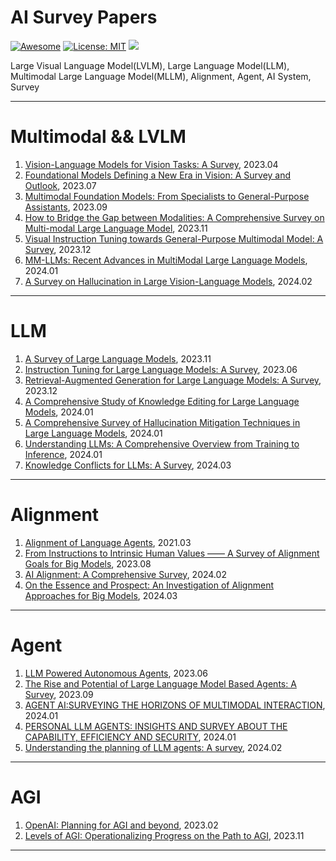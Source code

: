 # AI Survey Papers
[![Awesome](https://awesome.re/badge.svg)](https://github.com/CharlieDDDD/AISurveyPapers) 
[![License: MIT](https://img.shields.io/badge/License-MIT-green.svg)](https://opensource.org/licenses/MIT)
![](https://img.shields.io/github/last-commit/CharlieDDDD/AISurveyPapers?color=green) 

Large Visual Language Model(LVLM), Large Language Model(LLM), Multimodal Large Language Model(MLLM), Alignment, Agent, AI System, Survey

---
# Multimodal && LVLM
1. [Vision-Language Models for Vision Tasks: A Survey](https://arxiv.org/pdf/2304.00685.pdf), 2023.04
2. [Foundational Models Defining a New Era in Vision: A Survey and Outlook](https://arxiv.org/pdf/2307.13721.pdf), 2023.07
3. [Multimodal Foundation Models: From Specialists to General-Purpose Assistants](https://arxiv.org/pdf/2309.10020.pdf), 2023.09
4. [How to Bridge the Gap between Modalities: A Comprehensive Survey on Multi-modal Large Language Model](https://arxiv.org/pdf/2311.07594.pdf), 2023.11
5. [Visual Instruction Tuning towards General-Purpose Multimodal Model: A Survey](https://arxiv.org/pdf/2312.16602.pdf), 2023.12
6. [MM-LLMs: Recent Advances in MultiModal Large Language Models](https://arxiv.org/pdf/2401.13601.pdf), 2024.01
7. [A Survey on Hallucination in Large Vision-Language Models](https://arxiv.org/pdf/2402.00253.pdf), 2024.02

---
# LLM
1. [A Survey of Large Language Models](https://github.com/RUCAIBox/LLMSurvey), 2023.11
2. [Instruction Tuning for Large Language Models: A Survey](https://arxiv.org/pdf/2308.10792.pdf), 2023.06
3. [Retrieval-Augmented Generation for Large Language Models: A Survey](https://arxiv.org/pdf/2312.10997.pdf), 2023.12
4. [A Comprehensive Study of Knowledge Editing for Large Language Models](https://arxiv.org/pdf/2401.01286.pdf), 2024.01
5. [A Comprehensive Survey of Hallucination Mitigation Techniques in Large Language Models](https://arxiv.org/pdf/2401.01313.pdf), 2024.01
6. [Understanding LLMs: A Comprehensive Overview from Training to Inference](https://arxiv.org/pdf/2401.02038.pdf), 2024.01
7. [Knowledge Conflicts for LLMs: A Survey](https://arxiv.org/pdf/2403.08319.pdf), 2024.03

---
# Alignment
1. [Alignment of Language Agents](https://arxiv.org/pdf/2103.14659.pdf), 2021.03
2. [From Instructions to Intrinsic Human Values —— A Survey of Alignment Goals for Big Models](https://arxiv.org/pdf/2308.12014), 2023.08
3. [AI Alignment: A Comprehensive Survey](https://alignmentsurvey.com/), 2024.02
4. [On the Essence and Prospect: An Investigation of Alignment Approaches for Big Models](https://arxiv.org/pdf/2403.04204.pdf), 2024.03

---
# Agent
1. [LLM Powered Autonomous Agents](https://lilianweng.github.io/posts/2023-06-23-agent/), 2023.06
2. [The Rise and Potential of Large Language Model Based Agents: A Survey](https://arxiv.org/pdf/2309.07864.pdf), 2023.09
3. [AGENT AI:SURVEYING THE HORIZONS OF MULTIMODAL INTERACTION](https://arxiv.org/pdf/2401.03568.pdf), 2024.01
4. [PERSONAL LLM AGENTS: INSIGHTS AND SURVEY ABOUT THE CAPABILITY, EFFICIENCY AND SECURITY](https://arxiv.org/pdf/2401.05459.pdf), 2024.01
5. [Understanding the planning of LLM agents: A survey](https://arxiv.org/pdf/2402.02716.pdf), 2024.02

---
# AGI
1. [OpenAI: Planning for AGI and beyond](https://openai.com/blog/planning-for-agi-and-beyond), 2023.02
2. [Levels of AGI: Operationalizing Progress on the Path to AGI](https://arxiv.org/pdf/2311.02462.pdf), 2023.11

---
